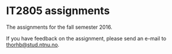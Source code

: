 # IT2805 assignments
The assignments for the fall semester 2016.

If you have feedback on the assignment, please send an e-mail to thorhb@stud.ntnu.no.  
